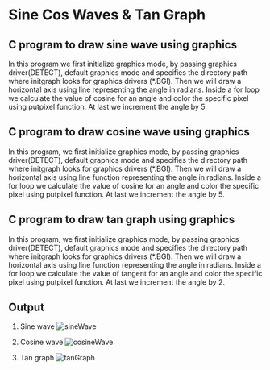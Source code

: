 # Sine Cos Waves & Tan Graph

## C program to draw sine wave using graphics

In this program we first initialize graphics mode, by passing graphics driver(DETECT), default graphics mode and specifies the directory path where initgraph looks for graphics drivers (*.BGI). Then we will draw a horizontal axis using line representing the angle in radians. Inside a for loop we calculate the value of cosine for an angle and color the specific pixel using putpixel function. At last we increment the angle by 5.

## C program to draw cosine wave using graphics

In this program, we first initialize graphics mode, by passing graphics driver(DETECT), default graphics mode and specifies the directory path where initgraph looks for graphics drivers (*.BGI). Then we will draw a horizontal axis using line function representing the angle in radians. Inside a for loop we calculate the value of cosine for an angle and color the specific pixel using putpixel function. At last we increment the angle by 5.

## C program to draw tan graph using graphics

In this program, we first initialize graphics mode, by passing graphics driver(DETECT), default graphics mode and specifies the directory path where initgraph looks for graphics drivers (*.BGI). Then we will draw a horizontal axis using line function representing the angle in radians. Inside a for loop we calculate the value of tangent for an angle and color the specific pixel using putpixel function. At last we increment the angle by 2.

## Output

1. Sine wave
    ![sineWave](https://user-images.githubusercontent.com/46064269/235764750-10273249-8d6e-41e2-8a29-1c9fa15e925c.gif)

2. Cosine wave
    ![cosineWave](https://user-images.githubusercontent.com/46064269/235764793-0ca68899-432b-4cfe-b8d8-ef103b2b1ea5.gif)

3. Tan graph
    ![tanGraph](https://user-images.githubusercontent.com/46064269/235764817-866ec678-793a-4549-96b4-1dd0d33fe365.gif)
